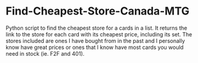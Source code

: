 # Find-Cheapest-Store-Canada-MTG
Python script to find the cheapest store for a cards in a list. It returns the link to the store for each card with its cheapest price, including its set.
The stores included are ones I have bought from in the past and I personally know have great prices or ones that I know have most cards you would need in stock (ie. F2F and 401).
